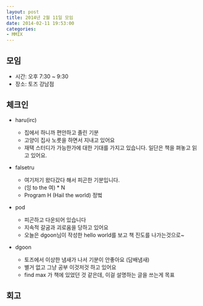```yaml
---
layout: post
title: 2014년 2월 11일 모임
date: 2014-02-11 19:53:00
categories:
- MMIX
---
```


## 모임

* 시간: 오후 7:30 ~ 9:30
* 장소: 토즈 강남점

## 체크인

* haru(irc)
    * 집에서 하니까 편안하고 졸린 기분
    * 고양이 집사 노릇을 하면서 지내고 있어요
    * 재택 스터디가 가능한가에 대한 기대를 가지고 있습니다. 일단은 책을 펴놓고 읽고 있어요.

* falsetru
    * 여기저기 왔다갔다 해서 피곤한 기분입니다.
    * (잉 to the 여) * N
    * Program H (Hail the world) 정벜

* pod
    * 피곤하고 다운되어 있습니다
    * 지속적 갈굼과 괴로움을 당하고 있어요
    * 오늘은 dgoon님이 작성한 hello world를 보고 책 진도를 나가는것으로~

* dgoon
    * 토즈에서 이상한 냄새가 나서 기분이 안좋아요 (담배냄새)
    * 별거 없고 그냥 공부 이것저것 하고 있어요
    * find max 가 책에 있었던 것 같은데, 이걸 설명하는 글을 쓰는게 목표

## 회고
